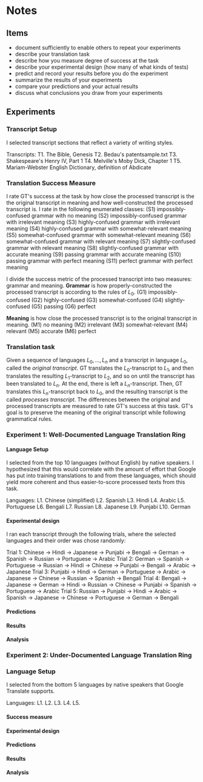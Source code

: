 # Notes

## Items

- document sufficiently to enable others to repeat your experiments
- describe your translation task
- describe how you measure degree of success at the task
- describe your experimental design (how many of what kinds of tests)
- predict and record your results before you do the experiment
- summarize the results of your experiments
- compare your predictions and your actual results
- discuss what conclusions you draw from your experiments

## Experiments

### Transcript Setup

I selected transcript sections that reflect a variety of writing styles.

Transcripts:
T1. The Bible, Genesis
T2. Bedau's patentsample.txt
T3. Shakespeare's Henry IV, Part 1
T4. Melville's Moby Dick, Chapter 1
T5. Mariam-Webster English Dictionary, definition of Abdicate

### Translation Success Measure

I rate GT's success at the task by how close the processed transcript is the the original transcript in meaning and how well-constructed the processed transcript is. I rate in the following enumerated classes:
  (S1)  impossibly-confused grammar with no meaning
  (S2)  impossibly-confused grammar with irrelevant meaning
  (S3)  highly-confused grammar with irrelevant meaning
  (S4)  highly-confused grammar with somewhat-relevant meaning
  (S5)  somewhat-confused grammar with somewhat-relevant meaning
  (S6)  somewhat-confused grammar with relevant meaning
  (S7)  slightly-confused grammar with relevant meaning
  (S8)  slightly-confused grammar with accurate meaning
  (S9)  passing grammar with accurate meaning
  (S10) passing grammar with perfect meaning
  (S11) perfect grammar with perfect meaning

I divide the success metric of the processed transcript into two measures: grammar and meaning.
**Grammar** is how properly-constructed the processed transcript is according to the rules of $L_0$.
  (G1) impossibly-confused
  (G2) highly-confused
  (G3) somewhat-confused
  (G4) slightly-confused
  (G5) passing
  (G6) perfect

**Meaning** is how close the processed transcript is to the original transcript in meaning.
  (M1) no meaning
  (M2) irrelevant
  (M3) somewhat-relevant
  (M4) relevant
  (M5) accurate
  (M6) perfect

### Translation task

Given a sequence of languages $L_0, \dots, L_n$ and a transcript in language $L_0$, called the _original transcript_. GT translates the $L_0$-transcript to $L_1$, and then translates the resulting $L_1$-transcript to $L_2$, and so on until the transcript has been translated to $L_n$. At the end, there is left a $L_n$-transcript. Then, GT translates this $L_n$-transcript back to $L_0$, and the resulting transcript is the called _processes transcript_. The differences between the original and processed transcripts are measured to rate GT's success at this task. GT's goal is to preserve the meaning of the original transcript while following grammatical rules.

### Experiment 1: Well-Documented Language Translation Ring

#### Language Setup

I selected from the top 10 languages (without English) by native speakers. I hypothesized that this would correlate with the amount of effort that Google has put into training translations to and from these languages, which should yield more coherent and thus easier-to-score processed texts from this task.

Languages:
L1. Chinese (simplified)
L2. Spanish
L3. Hindi
L4. Arabic
L5. Portuguese
L6. Bengali
L7. Russian
L8. Japanese
L9. Punjabi
L10. German

#### Experimental design

I ran each transcript through the following trials, where the selected languages and their order was chose randomly:

Trial 1: Chinese -> Hindi -> Japanese -> Punjabi -> Bengali -> German -> Spanish -> Russian -> Portuguese -> Arabic
Trial 2: German -> Spanish -> Portuguese -> Russian -> Hindi -> Chinese -> Punjabi -> Bengali -> Arabic -> Japanese
Trial 3: Punjabi -> Hindi -> German -> Portuguese -> Arabic -> Japanese -> Chinese -> Russian -> Spanish -> Bengali
Trial 4: Bengali -> Japanese -> German -> Hindi -> Russian -> Chinese -> Punjabi -> Spanish -> Portuguese -> Arabic
Trial 5: Russian -> Punjabi -> Hindi -> Arabic -> Spanish -> Japanese -> Chinese -> Portuguese -> German -> Bengali

#### Predictions

#### Results

#### Analysis

### Experiment 2: Under-Documented Language Translation Ring

### Language Setup

I selected from the bottom 5 languages by native speakers that Google Translate supports.

Languages:
L1. 
L2. 
L3. 
L4. 
L5. 

#### Success measure

#### Experimental design

#### Predictions

#### Results

#### Analysis
